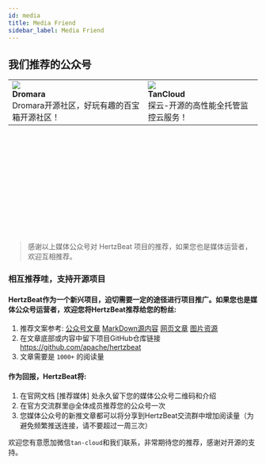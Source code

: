 ```yaml
---
id: media  
title: Media Friend    
sidebar_label: Media Friend     
---
```


## 我们推荐的公众号

<table class="gzh-table" style={{"textAlign": "center"}}>
    <tr>
        <td>
			<img src="https://mp.weixin.qq.com/mp/qrcode?scene=10000004&size=102&__biz=MzUzNTY2NjAzMg==&mid=2247488735&idx=1&sn=fa8b735187099d28d8509827d200cc8b&send_time="/>
            <br/>			
            <b>Dromara</b>
            <br/>
			<span>Dromara开源社区，好玩有趣的百宝箱开源社区！</span>
		</td>
        <td>
			<img src="https://mp.weixin.qq.com/mp/qrcode?scene=10000004&size=102&__biz=Mzg5NDc0ODM2NA==&mid=2247483698&idx=2&sn=21c78699659e043816d116bd637ec51f&send_time="/>
            <br/>			
            <b>TanCloud</b>
            <br/>
			<span>探云-开源的高性能全托管监控云服务！</span>
		</td>
    </tr>
</table>

<br/>
<br/>
<br/>
<br/>
<br/>
<br/>
<br/>
<br/>
<br/>
<br/>
<br/>
<br/>

> 感谢以上媒体公众号对 HertzBeat 项目的推荐，如果您也是媒体运营者，欢迎互相推荐。

### 相互推荐哇，支持开源项目

#### HertzBeat作为一个新兴项目，迫切需要一定的途径进行项目推广。如果您也是媒体公众号运营者，欢迎您将HertzBeat推荐给您的粉丝:  

1. 推荐文案参考: [公众号文章](https://mp.weixin.qq.com/s/9TlqN5qrF_pRmpjDkQr5Eg) [MarkDown源内容](https://gitee.com/dromara/hertzbeat/raw/master/home/i18n/zh-cn/docusaurus-plugin-content-docs/current/introduce.md) [网页文章](https://hertzbeat.com/zh-cn/docs/) [图片资源](https://gitee.com/dromara/hertzbeat/tree/master/home/static/img/home)
2. 在文章底部或内容中留下项目GitHub仓库链接 https://github.com/apache/hertzbeat
3. 文章需要是 `1000+` 的阅读量

#### 作为回报，HertzBeat将:

1. 在官网文档 [推荐媒体] 处永久留下您的媒体公众号二维码和介绍
2. 在官方交流群里@全体成员推荐您的公众号一次
3. 您媒体公众号的新推文章都可以将分享到HertzBeat交流群中增加阅读量（为避免频繁推送连接，请不要超过一周三次）

欢迎您有意愿加微信`tan-cloud`和我们联系，非常期待您的推荐，感谢对开源的支持。 
